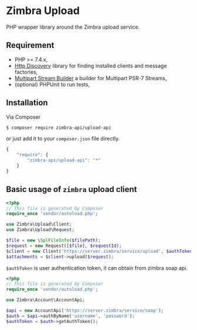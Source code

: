 Zimbra Upload
=============
PHP wrapper library around the Zimbra upload service.

## Requirement
* PHP >= 7.4.x,
* [Http Discovery](https://docs.php-http.org/en/latest/discovery.html) library for finding installed clients and message factories,
* [Multipart Stream Builder](https://docs.php-http.org/en/latest/components/multipart-stream-builder.html) a builder for Multipart PSR-7 Streams,
* (optional) PHPUnit to run tests,

## Installation
Via Composer
```bash
$ composer require zimbra-api/upload-api
```
or just add it to your `composer.json` file directly.

```javascript
{
    "require": {
        "zimbra-api/upload-api": "*"
    }
}
```

## Basic usage of `zimbra` upload client
```php
<?php
// This file is generated by Composer
require_once 'vendor/autoload.php';

use Zimbra\Upload\Client;
use Zimbra\Upload\Request;

$file = new \SplFileInfo($filePath);
$request = new Request([$file], $requestId);
$client = new Client('https://server.zimbra/service/upload', $authToken);
$attachments = $client->upload($request);
```
`$authToken` is user authentication token, it can obtain from zimbra soap api.
```php
<?php
// This file is generated by Composer
require_once 'vendor/autoload.php';

use Zimbra\Account\AccountApi;

$api = new AccountApi('https://server.zimbra/service/soap');
$auth = $api->authByName('username', 'password');
$authToken = $auth->getAuthToken();
```
